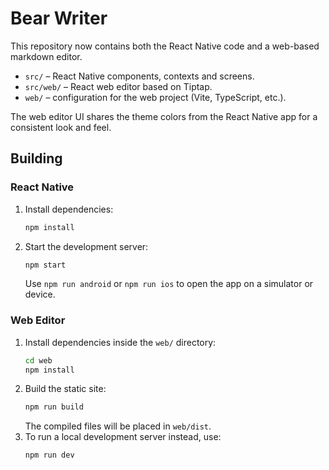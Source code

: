 # Bear Writer

This repository now contains both the React Native code and a web-based markdown editor.

- `src/` – React Native components, contexts and screens.
- `src/web/` – React web editor based on Tiptap.
- `web/` – configuration for the web project (Vite, TypeScript, etc.).

The web editor UI shares the theme colors from the React Native app for a consistent look and feel.

## Building

### React Native

1. Install dependencies:
   ```bash
   npm install
   ```
2. Start the development server:
   ```bash
   npm start
   ```
   Use `npm run android` or `npm run ios` to open the app on a simulator or device.

### Web Editor

1. Install dependencies inside the `web/` directory:
   ```bash
   cd web
   npm install
   ```
2. Build the static site:
   ```bash
   npm run build
   ```
   The compiled files will be placed in `web/dist`.
3. To run a local development server instead, use:
   ```bash
   npm run dev
   ```
